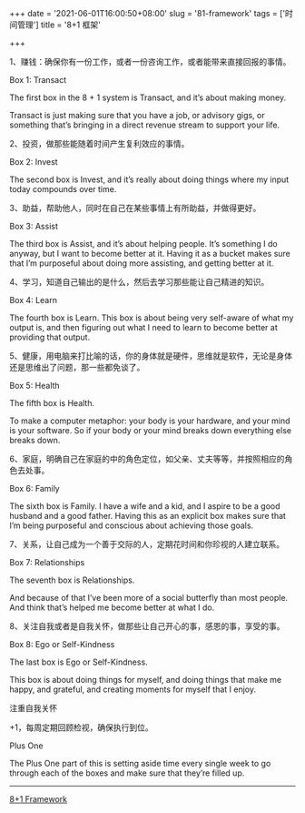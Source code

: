 +++
date = '2021-06-01T16:00:50+08:00'
slug = '81-framework'
tags = ['时间管理']
title = '8+1 框架'

+++

1、赚钱：确保你有一份工作，或者一份咨询工作，或者能带来直接回报的事情。

Box 1: Transact

The first box in the 8 + 1 system is Transact, and it’s about making money.

Transact is just making sure that you have a job, or advisory gigs, or something that’s bringing in a direct revenue stream to support your life.

2、投资，做那些能随着时间产生复利效应的事情。

Box 2: Invest

The second box is Invest, and it’s really about doing things where my input today compounds over time.

3、助益，帮助他人，同时在自己在某些事情上有所助益，并做得更好。

Box 3: Assist

The third box is Assist, and it’s about helping people. It’s something I do anyway, but I want to become better at it. Having it as a bucket makes sure that I’m purposeful about doing more assisting, and getting better at it.

4、学习，知道自己输出的是什么，然后去学习那些能让自己精进的知识。

Box 4: Learn

The fourth box is Learn. This box is about being very self-aware of what my output is, and then figuring out what I need to learn to become better at providing that output.

5、健康，用电脑来打比喻的话，你的身体就是硬件，思维就是软件，无论是身体还是思维出了问题，那一些都免谈了。

Box 5: Health

The fifth box is Health.

To make a computer metaphor: your body is your hardware, and your mind is your software. So if your body or your mind breaks down everything else breaks down.

6、家庭，明确自己在家庭的中的角色定位，如父亲、丈夫等等，并按照相应的角色去处事。

Box 6: Family

The sixth box is Family. I have a wife and a kid, and I aspire to be a good husband and a good father. Having this as an explicit box makes sure that I’m being purposeful and conscious about achieving those goals.

7、关系，让自己成为一个善于交际的人，定期花时间和你珍视的人建立联系。

Box 7: Relationships

The seventh box is Relationships.

And because of that I’ve been more of a social butterfly than most people. And think that’s helped me become better at what I do.

8、关注自我或者是自我关怀，做那些让自己开心的事，感恩的事，享受的事。

Box 8: Ego or Self-Kindness

The last box is Ego or Self-Kindness.

This box is about doing things for myself, and doing things that make me happy, and grateful, and creating moments for myself that I enjoy.

注重自我关怀

+1，每周定期回顾检视，确保执行到位。

Plus One

The Plus One part of this is setting aside time every single week to go through each of the boxes and make sure that they’re filled up.

---

[8+1 Framework](https://hellohenrik.com/81-framework)
